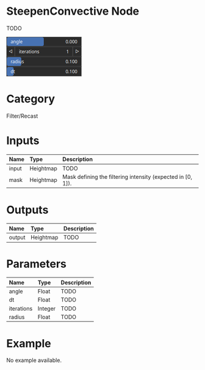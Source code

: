 
SteepenConvective Node
======================


TODO



![img](../../images/nodes/SteepenConvective_settings.png)


# Category


Filter/Recast
# Inputs

|Name|Type|Description|
| :--- | :--- | :--- |
|input|Heightmap|TODO|
|mask|Heightmap|Mask defining the filtering intensity (expected in [0, 1]).|

# Outputs

|Name|Type|Description|
| :--- | :--- | :--- |
|output|Heightmap|TODO|

# Parameters

|Name|Type|Description|
| :--- | :--- | :--- |
|angle|Float|TODO|
|dt|Float|TODO|
|iterations|Integer|TODO|
|radius|Float|TODO|

# Example


No example available.